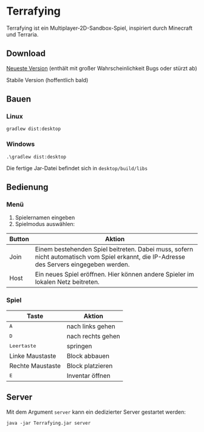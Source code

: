 # Terrafying
Terrafying ist ein Multiplayer-2D-Sandbox-Spiel, inspiriert durch Minecraft und Terraria.

## Download
[Neueste Version](https://github.com/Tresonic/Terrafying/releases/download/latest/Terrafying.jar) (enthält mit großer Wahrscheinlichkeit Bugs oder stürzt ab)

Stabile Version (hoffentlich bald)

## Bauen
### Linux
`gradlew dist:desktop`
### Windows
`.\gradlew dist:desktop`

Die fertige Jar-Datei befindet sich in `desktop/build/libs`

## Bedienung
### Menü
1. Spielernamen eingeben
2. Spielmodus auswählen:

Button | Aktion
--- | ---
Join | Einem bestehenden Spiel beitreten. Dabei muss, sofern nicht automatisch vom Spiel erkannt, die IP-Adresse des Servers eingegeben werden.
Host | Ein neues Spiel eröffnen. Hier können andere Spieler im lokalen Netz beitreten.

### Spiel

| Taste | Aktion |
| --- | --- | 
| <kbd>A</kbd> | nach links gehen |
| <kbd>D</kbd> | nach rechts gehen |
| <kbd>Leertaste</kbd> | springen |
| Linke Maustaste | Block abbauen | 
| Rechte Maustaste | Block platzieren |
| <kbd>E</kbd> | Inventar öffnen |

## Server
Mit dem Argument `server` kann ein dedizierter Server gestartet werden:

`java -jar Terrafying.jar server`
